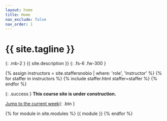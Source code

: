 ```yaml
---
layout: home
title: Home
nav_exclude: false
nav_order: 1
---
```


# {{ site.tagline }}
{: .mb-2 }
{{ site.description }}
{: .fs-6 .fw-300 }

{% assign instructors = site.staffersnobio | where: 'role', 'Instructor' %}
{% for staffer in instructors %}
  {% include staffer.html staffer=staffer %}
{% endfor %}

<!-- Below, you can open "static" versions of each lecture by clicking the ✏️ emojis and watch podcasts by clicking the 🎥 emojis. -->

{: .success }
**This course site is under construction.**

[Jump to the current week](#week-10-review){: .btn }


{% for module in site.modules %}
{{ module }}
{% endfor %}